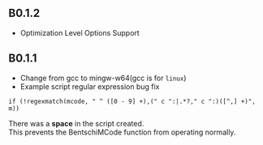 ﻿## B0.1.2
- Optimization Level Options Support

## B0.1.1
- Change from gcc to mingw-w64(gcc is for `linux`)  
- Example script regular expression bug fix
```autohotkey
if (!regexmatch(mcode, " ^ ([0 - 9] +),(" c ":|.*?," c ":)([^,] +)", m))
```
There was a __space__ in the script created.  
This prevents the BentschiMCode function from operating normally.
